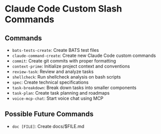 # Claude Code Custom Slash Commands

## Commands

- `bats-tests-create`: Create BATS test files
- `claude-command-create`: Create new Claude Code custom commands
- `commit`: Create git commits with proper formatting
- `context-prime`: Initialize project context and conventions
- `review-task`: Review and analyze tasks
- `shellcheck`: Run shellcheck analysis on bash scripts
- `spec`: Create technical specifications
- `task-breakdown`: Break down tasks into smaller components
- `task-plan`: Create task planning and roadmaps
- `voice-mcp-chat`: Start voice chat using MCP

## Possible Future Commands

- `doc [FILE]`: Create docs/$FILE.md
